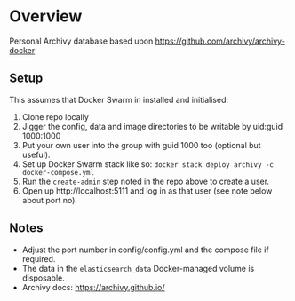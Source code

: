 # Overview

Personal Archivy database based upon https://github.com/archivy/archivy-docker

## Setup

This assumes that Docker Swarm in installed and initialised:

1. Clone repo locally
1. Jigger the config, data and image directories to be writable by uid:guid 1000:1000
1. Put your own user into the group with guid 1000 too (optional but useful).
1. Set up Docker Swarm stack like so: `docker stack deploy archivy -c docker-compose.yml`
1. Run the `create-admin` step noted in the repo above to create a user.
1. Open up http://localhost:5111 and log in as that user (see note below about port no).

## Notes

* Adjust the port number in config/config.yml and the compose file if required.
* The data in the `elasticsearch_data` Docker-managed volume is disposable.
* Archivy docs: https://archivy.github.io/
